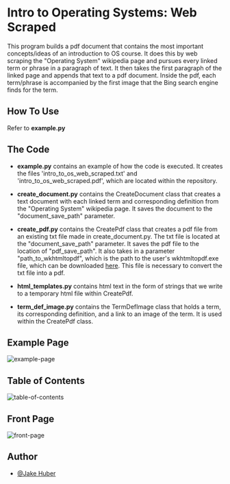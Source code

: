 # Intro to Operating Systems: Web Scraped 

This program builds a pdf document that contains the most important concepts/ideas of an introduction to OS course. 
It does this by web scraping the "Operating System" wikipedia page and pursues every linked term or phrase in a paragraph of text. It then takes the first paragraph of the linked page and appends that text to a pdf document. Inside the pdf, each term/phrase is accompanied by the first image that the Bing search engine finds for the term. 

## How To Use 

Refer to **example.py** 

## The Code

* **example.py** contains an example of how the code is executed. It creates the files 'intro_to_os_web_scraped.txt' and 'intro_to_os_web_scraped.pdf', which are located within the repository. 

* **create_document.py** contains the CreateDocument class that creates a text document with each linked term and corresponding definition from the "Operating System" wikipedia page. It saves the document to the "document_save_path" parameter. 

* **create_pdf.py** contains the CreatePdf class that creates a pdf file from an existing txt file made in create_document.py. The txt file is located at the "document_save_path" parameter. It saves the pdf file to the location of "pdf_save_path". It also takes in a parameter "path_to_wkhtmltopdf", which is the path to the user's wkhtmltopdf.exe file, which can be downloaded [here](https://wkhtmltopdf.org/). This file is necessary to convert the txt file into a pdf. 

* **html_templates.py** contains html text in the form of strings that we write to a temporary html file within CreatePdf. 

* **term_def_image.py** contains the TermDefImage class that holds a term, its corresponding definition, and a link to an image of the term. It is used within the CreatePdf class.

## Example Page

![example-page](https://user-images.githubusercontent.com/68114979/223008880-9f6cb8b8-a675-4e7a-bb50-1c5f3de1395f.png)

## Table of Contents 

![table-of-contents](https://user-images.githubusercontent.com/68114979/222943846-2099e100-97f9-49ce-9aff-a161c07a0793.png)

## Front Page

![front-page](https://user-images.githubusercontent.com/68114979/222943840-c7dbf7b2-6523-47e9-9432-66cb532d110f.png)

## Author

- [@Jake Huber](https://www.github.com/jakeahuber)